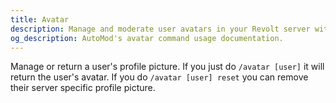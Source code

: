 ```yaml
---
title: Avatar
description: Manage and moderate user avatars in your Revolt server with AutoMod's avatar command. Remove inappropriate profile pictures and maintain server standards.
og_description: AutoMod's avatar command usage documentation.
---
```


Manage or return a user's profile picture. If you just do `/avatar [user]` it will return the user's avatar. If you do `/avatar [user] reset` you can remove their server specific profile picture.
